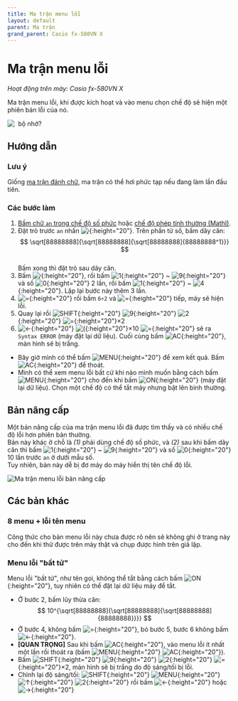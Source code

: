 ```yaml
---
title: Ma trận menu lỗi
layout: default
parent: Ma trận
grand_parent: Casio fx-580VN X
---
```


# Ma trận menu lỗi
*Hoạt động trên máy: Casio fx-580VN X*

Ma trận menu lỗi, khi được kích hoạt và vào menu chọn chế độ sẽ hiện một phiên bản lỗi của nó.

![&nbsp; bộ nhớ?](/thu-vien-ma-tran/images/fx580vnx/thumb/ma-tran-menu-loi.png)

## Hướng dẫn
### Lưu ý
Giống [ma trận đánh chữ](/thu-vien-ma-tran/docs/fx580vnx/ma-tran/ma-tran-danh-chu.html), ma trận có thể hơi phức tạp nếu đang làm lần đầu tiên.
### Các bước làm
1. [Bấm chữ `an` trong chế độ số phức](/thu-vien-ma-tran/docs/fx580vnx/loi-may-tinh/ki-tu-an.html#chế-độ-số-phức-mathi) hoặc [chế độ phép tính thường (MathI)](/thu-vien-ma-tran/docs/fx580vnx/loi-may-tinh/ki-tu-an.html#chế-độ-phép-tính-thường).
2. Đặt trỏ trước `an`  nhấn ![⁄]{:height="20"}. Trên phần tử số, bấm dãy căn:  
$$ \sqrt[88888888]{\sqrt[88888888]{\sqrt[88888888]{88888888^1}}} $$  
Bấm xong thì đặt trỏ sau dãy căn.
3. Bấm ![⁄]{:height="20"}, rồi bấm ![1]{:height="20"} ~ ![9]{:height="20"} và số ![0]{:height="20"} 2 lần, rồi bấm ![1]{:height="20"} ~ ![4]{:height="20"}. Lặp lại bước này thêm 3 lần.
4. ![=]{:height="20"} rồi bấm `6÷2` và ![=]{:height="20"} tiếp, máy sẽ hiện lỗi.
5. Quay lại rồi ![SHIFT]{:height="20"} ![9]{:height="20"} ![2]{:height="20"} ![=]{:height="20"}×2
6. ![←]{:height="20"} ![(]{:height="20"}×10 ![=]{:height="20"} sẽ ra `Syntax ERROR` (máy đặt lại dữ liệu). Cuối cùng bấm ![AC]{:height="20"}, màn hình sẽ bị trắng.
- Bây giờ mình có thể bấm ![MENU]{:height="20"} để xem kết quả. Bấm ![AC]{:height="20"} để thoát.
- Mình có thể xem menu lỗi bất cứ khi nào mình muốn bằng cách bấm ![MENU]{:height="20"} cho đến khi bấm ![ON]{:height="20"} (máy đặt lại dữ liệu). Chọn một chế độ có thể tắt máy nhưng bật lên bình thường.

## Bản nâng cấp
Một bản nâng cấp của ma trận menu lỗi đã được tìm thấy và có nhiều chế độ lỗi hơn phiên bản thường.  
Bản này khác ở chỗ là *(1)* phải dùng chế độ số phức, và *(2)* sau khi bấm dãy căn thì bấm ![1]{:height="20"} ~ ![9]{:height="20"} và số ![0]{:height="20"} 10 lần trước `an` ở dưới mẫu số.  
Tuy nhiên, bản này dễ bị đơ máy do máy hiển thị tên chế độ lỗi.

![Ma trận menu lỗi bản nâng cấp](/thu-vien-ma-tran/images/fx580vnx/thumb/ma-tran-menu-loi-1.png)

## Các bản khác

### 8 menu + lỗi tên menu
Công thức cho bản menu lỗi này chưa được rõ nên sẽ không ghi ở trang này cho đến khi thử được trên máy thật và chụp được hình trên giả lập.

### Menu lỗi \"bất tử\"
Menu lỗi \"bất tử\", như tên gọi, không thể tắt bằng cách bấm ![ON]{:height="20"}, tuy nhiên có thể đặt lại dữ liệu máy để tắt.

- Ở bước 2, bấm lũy thừa căn:  
$$  10^{\sqrt[88888888]{\sqrt[88888888]{\sqrt[88888888]{88888888}}}} $$
- Ở bước 4, không bấm ![=]{:height="20"}, bỏ bước 5, bước 6 không bấm ![←]{:height="20"}.
- **[QUAN TRỌNG]** Sau khi bấm ![AC]{:height="20"}, vào menu lỗi ít nhất một lần rồi thoát ra (bấm ![MENU]{:height="20"} ![AC]{:height="20"}).
- Bấm ![SHIFT]{:height="20"} ![9]{:height="20"} ![2]{:height="20"} ![=]{:height="20"}×2, màn hình sẽ bị trắng do độ sáng/tối bị lỗi.
- Chỉnh lại độ sáng/tối: ![SHIFT]{:height="20"} ![MENU]{:height="20"} ![↑]{:height="20"} ![2]{:height="20"} rồi bấm ![←]{:height="20"} hoặc ![→]{:height="20"}

[SHIFT]: /thu-vien-ma-tran/images/fx580vnx/shift.png
[MENU]: /thu-vien-ma-tran/images/fx580vnx/menu.png
[ON]: /thu-vien-ma-tran/images/fx580vnx/on.png
[↑]: /thu-vien-ma-tran/images/fx580vnx/dpad_up.png
[←]: /thu-vien-ma-tran/images/fx580vnx/dpad_left.png
[→]: /thu-vien-ma-tran/images/fx580vnx/dpad_right.png
[⁄]: /thu-vien-ma-tran/images/fx580vnx/frac.png
[(-)]: /thu-vien-ma-tran/images/fx580vnx/negat.png
[(]: /thu-vien-ma-tran/images/fx580vnx/paren_open.png
[AC]: /thu-vien-ma-tran/images/fx580vnx/ac.png
[0]: /thu-vien-ma-tran/images/fx580vnx/0.png
[1]: /thu-vien-ma-tran/images/fx580vnx/1.png
[2]: /thu-vien-ma-tran/images/fx580vnx/2.png
[4]: /thu-vien-ma-tran/images/fx580vnx/4.png
[8]: /thu-vien-ma-tran/images/fx580vnx/8.png
[9]: /thu-vien-ma-tran/images/fx580vnx/9.png
[.]: /thu-vien-ma-tran/images/fx580vnx/decimal.png
[=]: /thu-vien-ma-tran/images/fx580vnx/exec.png
